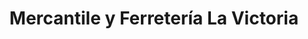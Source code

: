 ---
title: "Mercantile y Ferretería La Victoria"
url: /dolega/mercantile-y-ferreteria-la-victoria/
shop: hardware
---